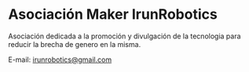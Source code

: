 # Asociación Maker IrunRobotics

Asociación dedicada a la promoción y divulgación de la tecnologia para reducir la brecha de genero en la misma.

E-mail: irunrobotics@gmail.com
